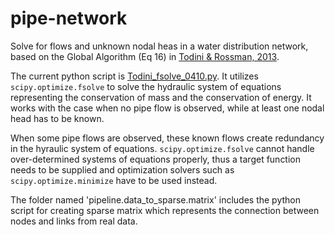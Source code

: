 # pipe-network

Solve for flows and unknown nodal heas in a water distribution network, based on the Global Algorithm (Eq 16) in [Todini & Rossman, 2013](https://ascelibrary.org/doi/abs/10.1061/%28ASCE%29HY.1943-7900.0000703).   

The current python script is [Todini_fsolve_0410.py](Todini_fsolve_0410.py). It utilizes `scipy.optimize.fsolve` to solve the hydraulic system of equations representing the conservation of mass and the conservation of energy. It works with the case when no pipe flow is observed, while at least one nodal head has to be known.   

When some pipe flows are observed, these known flows create redundancy in the hyraulic system of equations. `scipy.optimize.fsolve` cannot handle over-determined systems of equations properly, thus a target function needs to be supplied and optimization solvers such as `scipy.optimize.minimize` have to be used instead.

The folder named 'pipeline.data_to_sparse.matrix' includes the python script for creating sparse matrix which represents the connection between nodes and links from real data.